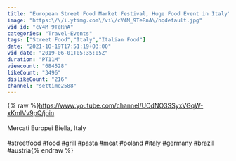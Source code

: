 ```yaml
---
title: "European Street Food Market Festival, Huge Food Event in Italy"
image: "https:\/\/i.ytimg.com\/vi\/cV4M_9TeRnA\/hqdefault.jpg"
vid_id: "cV4M_9TeRnA"
categories: "Travel-Events"
tags: ["Street Food","Italy","Italian Food"]
date: "2021-10-19T17:51:19+03:00"
vid_date: "2019-06-01T05:35:05Z"
duration: "PT11M"
viewcount: "684528"
likeCount: "3496"
dislikeCount: "216"
channel: "settime2588"
---
```

{% raw %}<a rel="nofollow" target="blank" href="https://www.youtube.com/channel/UCdNO3SSyxVGqW-xKmIVv9pQ/join">https://www.youtube.com/channel/UCdNO3SSyxVGqW-xKmIVv9pQ/join</a><br /><br />Mercati Europei Biella, Italy<br /><br />#streetfood #food #grill #pasta #meat #poland #italy #germany #brazil #austria{% endraw %}
